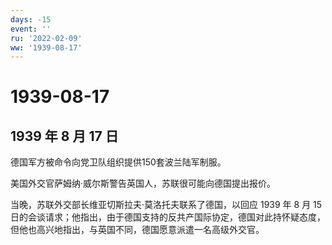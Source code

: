 ```yaml
---
days: -15
event: ''
ru: '2022-02-09'
ww: '1939-08-17'
---
```


# 1939-08-17

## 1939 年 8 月 17 日

德国军方被命令向党卫队组织提供150套波兰陆军制服。

美国外交官萨姆纳·威尔斯警告英国人，苏联很可能向德国提出报价。

当晚，苏联外交部长维亚切斯拉夫·莫洛托夫联系了德国，以回应 1939 年 8 月
15
日的会谈请求；他指出，由于德国支持的反共产国际协定，德国对此持怀疑态度，但他也高兴地指出，与英国不同，德国愿意派遣一名高级外交官。